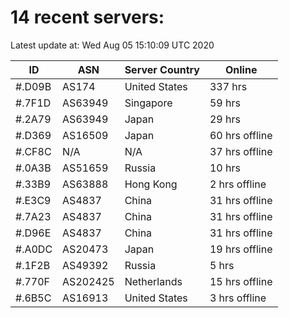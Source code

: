 # 14 recent servers:

Latest update at: Wed Aug 05 15:10:09 UTC 2020

| ID | ASN | Server Country | Online |
| -- | --- | -------------- | ------ |
| #.D09B | AS174 | United States | 337 hrs |
| #.7F1D | AS63949 | Singapore | 59 hrs |
| #.2A79 | AS63949 | Japan | 29 hrs |
| #.D369 | AS16509 | Japan | 60 hrs offline |
| #.CF8C | N/A | N/A | 37 hrs offline |
| #.0A3B | AS51659 | Russia | 10 hrs |
| #.33B9 | AS63888 | Hong Kong | 2 hrs offline |
| #.E3C9 | AS4837 | China | 31 hrs offline |
| #.7A23 | AS4837 | China | 31 hrs offline |
| #.D96E | AS4837 | China | 31 hrs offline |
| #.A0DC | AS20473 | Japan | 19 hrs offline |
| #.1F2B | AS49392 | Russia | 5 hrs |
| #.770F | AS202425 | Netherlands | 15 hrs offline |
| #.6B5C | AS16913 | United States | 3 hrs offline |

